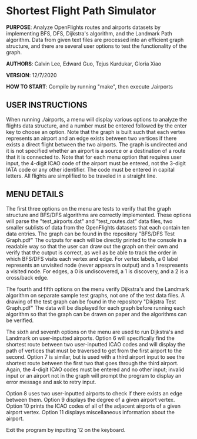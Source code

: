 # Shortest Flight Path Simulator

**PURPOSE**: Analyze OpenFlights routes and airports datasets by implementing BFS, DFS, Dijkstra's algorithm, and the Landmark Path algorithm. Data from given text files are processed into an efficient graph structure, and there are several user options to test the functionality of the graph.

**AUTHORS**: Calvin Lee, Edward Guo, Tejus Kurdukar, Gloria Xiao

**VERSION**: 12/7/2020

**HOW TO START**: Compile by running "make", then execute ./airports

## USER INSTRUCTIONS

When running ./airports, a menu will display various options to analyze the flights data structure, and a number must be entered
followed by the enter key to choose an option. Note that the graph is built such that each vertex represents an airport and an edge exists between
two vertices if there exists a direct flight between the two airports. The graph is undirected and it is not specified whether an airport is a
source or a destination of a route that it is connected to. Note that for each menu option that requires user input, the 4-digit ICAO code
of the airport must be entered, not the 3-digit IATA code or any other identifier. The code must be entered in capital letters. All flights
are simplified to be traveled in a straight line.

## MENU DETAILS

The first three options on the menu are tests to verify that the graph structure and BFS/DFS algorithms are correctly implemented. 
These options will parse the "test_airports.dat" and "test_routes.dat" data files, two smaller sublists of data from the OpenFlights
datasets that each contain ten data entries. The graph can be found in the repository "BFS/DFS Test Graph.pdf"
The outputs for each will be directly printed to the console in a readable way so that the user can 
draw out the graph on their own and verify that the output is correct, as well as be able to track the order in which BFS/DFS visits each vertex 
and edge. For vertex labels, a 0 label represents an unvisited node (never appears in output) and a 1 respresents a visited node. For edges, a 0 is
undiscovered, a 1 is discovery, and a 2 is a cross/back edge.

The fourth and fifth options on the menu verify Dijkstra's and the Landmark algorithm on separate sample test graphs, not one of the test data
files. A drawing of the test graph can be found in the repository "Dikjstra Test Graph.pdf"
The data will be displayed for each graph before running each algorithm so that the graph can be drawn on paper and the algorithms can be 
verified.

The sixth and seventh options on the menu are used to run Dijkstra's and Landmark on user-inputted airports. Option 6 will specifically find the
shortest route between two user-inputted ICAO codes and will display the path of vertices that must be traversed to get from the first airport to
the second. Option 7 is similar, but is used with a third airport input to see the shortest route between the first two that goes through the third
airport. Again, the 4-digit ICAO codes must be entered and no other input; invalid input or an airport not in the graph will prompt the program
to display an error message and ask to retry input.

Option 8 uses two user-inputted airports to check if there exists an edge between them.
Option 9 displays the degree of a given airport vertex.
Option 10 prints the ICAO codes of all of the adjacent airports of a given airport vertex.
Option 11 displays miscellaneous information about the airport. 

Exit the program by inputting 12 on the keyboard.
